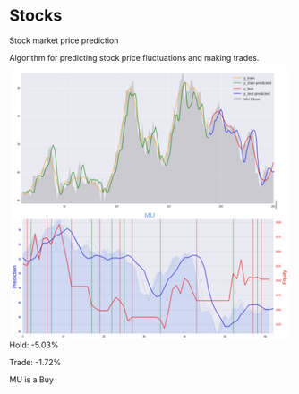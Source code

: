 # Stocks
Stock market price prediction

Algorithm for predicting stock price fluctuations and making trades.

![Trading Bot](https://github.com/MarynaLongnickel/Projects/blob/master/Stocks/MU.JPG)
Hold: -5.03%

Trade: -1.72%

MU is a Buy
